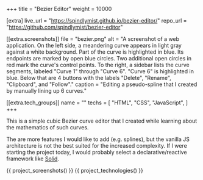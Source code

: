 +++
title = "Bezier Editor"
weight = 10000

[extra]
live_url = "https://spindlymist.github.io/bezier-editor/"
repo_url = "https://github.com/spindlymist/bezier-editor"

[[extra.screenshots]]
file = "bezier.png"
alt = "A screenshot of a web application. On the left side, a meandering curve appears in light gray against a white background. Part of the curve is highlighted in blue. Its endpoints are marked by open blue circles. Two additional open circles in red mark the curve's control points. To the right, a sidebar lists the curve segments, labeled \"Curve 1\" through \"Curve 6\". \"Curve 6\" is highlighted in blue. Below that are 4 buttons with the labels \"Delete\", \"Rename\", \"Clipboard\", and \"Follow\"."
caption = "Editing a pseudo-spline that I created by manually lining up 6 curves."

[[extra.tech_groups]]
name = ""
techs = [
    "HTML",
    "CSS",
    "JavaScript",
]
+++

This is a simple cubic Bezier curve editor that I created while learning about the mathematics of such curves.

The are more features I would like to add (e.g. splines), but the vanilla JS architecture is not the best suited for the increased complexity. If I were starting the project today, I would probably select a declarative/reactive framework like [Solid](https://www.solidjs.com/).

{{ project_screenshots() }}
{{ project_technologies() }}
